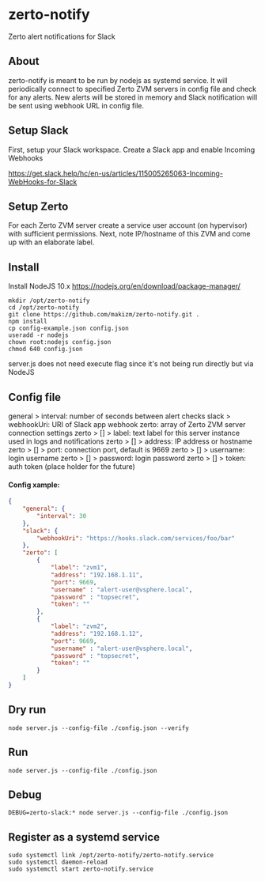 # zerto-notify
Zerto alert notifications for Slack

## About
zerto-notify is meant to be run by nodejs as systemd service. It will periodically connect to specified Zerto ZVM servers in config file and check for any alerts. New alerts will be stored in memory and Slack notification will be sent using webhook URL in config file.

## Setup Slack
First, setup your Slack workspace. Create a Slack app and enable Incoming Webhooks

https://get.slack.help/hc/en-us/articles/115005265063-Incoming-WebHooks-for-Slack

## Setup Zerto
For each Zerto ZVM server create a service user account (on hypervisor) with sufficient permissions. Next, note IP/hostname of this ZVM and come up with an elaborate label.

## Install
Install NodeJS 10.x https://nodejs.org/en/download/package-manager/

```
mkdir /opt/zerto-notify
cd /opt/zerto-notify
git clone https://github.com/makizm/zerto-notify.git .
npm install
cp config-example.json config.json
useradd -r nodejs
chown root:nodejs config.json
chmod 640 config.json
```

server.js does not need execute flag since it's not being run directly but via NodeJS

## Config file

general > interval: number of seconds between alert checks
slack > webhookUri: URI of Slack app webhook
zerto: array of Zerto ZVM server connection settings
zerto > [] > label: text label for this server instance used in logs and notifications
zerto > [] > address: IP address or hostname
zerto > [] > port: connection port, default is 9669
zerto > [] > username: login username
zerto > [] > password: login password
zerto > [] > token: auth token (place holder for the future)

#### Config xample:
```json
{
    "general": {
        "interval": 30
    },
    "slack": {
        "webhookUri": "https://hooks.slack.com/services/foo/bar"
    },
    "zerto": [
        {
            "label": "zvm1",
            "address": "192.168.1.11",
            "port": 9669,
            "username" : "alert-user@vsphere.local",
            "password" : "topsecret",
            "token": ""
        },
        {
            "label": "zvm2",
            "address": "192.168.1.12",
            "port": 9669,
            "username" : "alert-user@vsphere.local",
            "password" : "topsecret",
            "token": ""
        }
    ]
}
```

## Dry run
```
node server.js --config-file ./config.json --verify
```

## Run
```
node server.js --config-file ./config.json
```

## Debug
```
DEBUG=zerto-slack:* node server.js --config-file ./config.json
```

## Register as a systemd service
```
sudo systemctl link /opt/zerto-notify/zerto-notify.service
sudo systemctl daemon-reload
sudo systemctl start zerto-notify.service
```
